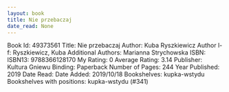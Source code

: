 ```yaml
---
layout: book
title: Nie przebaczaj
date_read: None
---
```


Book Id: 49373561
Title: Nie przebaczaj
Author: Kuba Ryszkiewicz
Author l-f: Ryszkiewicz, Kuba
Additional Authors: Marianna Strychowska
ISBN: 
ISBN13: 9788366128170
My Rating: 0
Average Rating: 3.14
Publisher: Kultura Gniewu
Binding: Paperback
Number of Pages: 244
Year Published: 2019
Date Read: 
Date Added: 2019/10/18
Bookshelves: kupka-wstydu
Bookshelves with positions: kupka-wstydu (#341)

